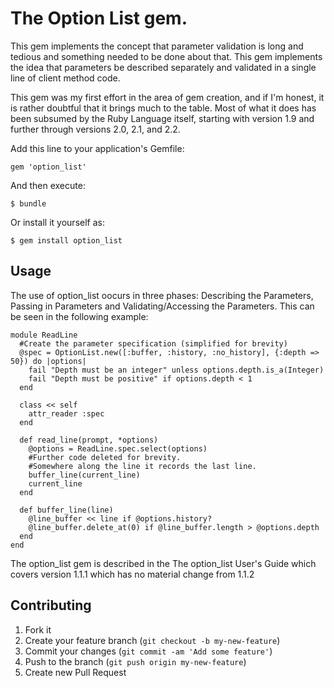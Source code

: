 # The Option List gem.

This gem implements the concept that parameter validation is long and
tedious and something needed to be done about that. This gem implements
the idea that parameters be described separately and validated in a
single line of client method code.

This gem was my first effort in the area of gem creation, and if I'm
honest, it is rather doubtful that it brings much to the table. Most
of what it does has been subsumed by the Ruby Language itself, starting
with version 1.9 and further through versions 2.0, 2.1, and 2.2.

Add this line to your application's Gemfile:

    gem 'option_list'

And then execute:

    $ bundle

Or install it yourself as:

    $ gem install option_list

## Usage

The use of option_list oocurs in three phases: Describing the Parameters,
Passing in Parameters and Validating/Accessing the Parameters. This can be
seen in the following example:

    module ReadLine
      #Create the parameter specification (simplified for brevity)
      @spec = OptionList.new([:buffer, :history, :no_history], {:depth => 50}) do |options|
        fail "Depth must be an integer" unless options.depth.is_a(Integer)
        fail "Depth must be positive" if options.depth < 1
      end

      class << self
        attr_reader :spec
      end

      def read_line(prompt, *options)
        @options = ReadLine.spec.select(options)
        #Further code deleted for brevity.
        #Somewhere along the line it records the last line.
        buffer_line(current_line)
        current_line
      end

      def buffer_line(line)
        @line_buffer << line if @options.history?
        @line_buffer.delete_at(0) if @line_buffer.length > @options.depth
      end
    end

The option_list gem is described in the The option_list User's Guide
which covers version 1.1.1 which has no material change from 1.1.2

## Contributing

1. Fork it
2. Create your feature branch (`git checkout -b my-new-feature`)
3. Commit your changes (`git commit -am 'Add some feature'`)
4. Push to the branch (`git push origin my-new-feature`)
5. Create new Pull Request

